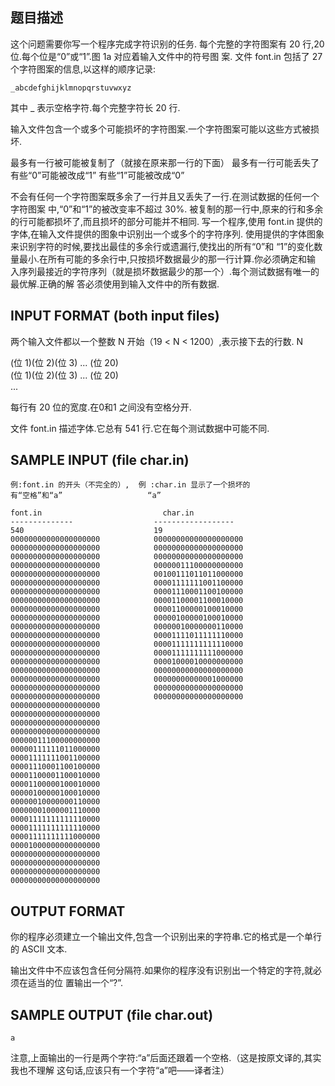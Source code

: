 ## 题目描述

这个问题需要你写一个程序完成字符识别的任务.
每个完整的字符图案有 20 行,20 位.每个位是“0”或“1”.图 1a 对应着输入文件中的符号图
案.
文件 font.in 包括了 27 个字符图案的信息,以这样的顺序记录:

```
_abcdefghijklmnopqrstuvwxyz
```

其中 _ 表示空格字符.每个完整字符长 20 行.

输入文件包含一个或多个可能损坏的字符图案.一个字符图案可能以这些方式被损坏.

最多有一行被可能被复制了（就接在原来那一行的下面） 最多有一行可能丢失了有些“0”可能被改成“1” 有些“1”可能被改成“0”

不会有任何一个字符图案既多余了一行并且又丢失了一行.在测试数据的任何一个字符图案
中,“0”和“1”的被改变率不超过 30%.
被复制的那一行中,原来的行和多余的行可能都损坏了,而且损坏的部分可能并不相同.
写一个程序,使用 font.in 提供的字体,在输入文件提供的图象中识别出一个或多个的字符序列.
使用提供的字体图象来识别字符的时候,要找出最佳的多余行或遗漏行,使找出的所有“0”和
“1”的变化数量最小.在所有可能的多余行中,只按损坏数据最少的那一行计算.你必须确定和输
入序列最接近的字符序列（就是损坏数据最少的那一个）.每个测试数据有唯一的最优解.正确的解
答必须使用到输入文件中的所有数据.

## INPUT FORMAT (both input files)

两个输入文件都以一个整数 N 开始（19 < N < 1200）,表示接下去的行数.
N

(位 1)(位 2)(位 3) ... (位 20)  
(位 1)(位 2)(位 3) ... (位 20)  
...

每行有 20 位的宽度.在0和1 之间没有空格分开.

文件 font.in 描述字体.它总有 541 行.它在每个测试数据中可能不同.

## SAMPLE INPUT (file char.in)


```
例:font.in 的开头（不完全的）,  例 :char.in 显示了一个损坏的
有“空格”和“a”                   “a” 

font.in                           char.in 
--------------                  ------------------
540                             19
00000000000000000000            00000000000000000000
00000000000000000000            00000000000000000000
00000000000000000000            00000000000000000000
00000000000000000000            00000011100000000000
00000000000000000000            00100111011011000000
00000000000000000000            00001111111001100000
00000000000000000000            00001110001100100000
00000000000000000000            00001100001100010000
00000000000000000000            00001100000100010000
00000000000000000000            00000100000100010000
00000000000000000000            00000010000000110000
00000000000000000000            00001111011111110000
00000000000000000000            00001111111111110000
00000000000000000000            00001111111111000000
00000000000000000000            00001000010000000000
00000000000000000000            00000000000000000000
00000000000000000000            00000000000001000000
00000000000000000000            00000000000000000000
00000000000000000000            00000000000000000000 
00000000000000000000
00000000000000000000
00000000000000000000
00000000000000000000
00000011100000000000 
00000111111011000000
00001111111001100000
00001110001100100000
00001100001100010000
00001100000100010000
00000100000100010000
00000010000000110000
00000001000001110000
00001111111111110000
00001111111111110000
00001111111111000000
00001000000000000000
00000000000000000000
00000000000000000000
00000000000000000000
00000000000000000000 

```


## OUTPUT FORMAT

你的程序必须建立一个输出文件,包含一个识别出来的字符串.它的格式是一个单行的 ASCII 文本.

输出文件中不应该包含任何分隔符.如果你的程序没有识别出一个特定的字符,就必须在适当的位 置输出一个“?”.

## SAMPLE OUTPUT (file char.out)
```
a
```
注意,上面输出的一行是两个字符:“a”后面还跟着一个空格.（这是按原文译的,其实我也不理解
这句话,应该只有一个字符“a”吧——译者注）
